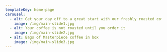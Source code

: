 ```yaml
---
templateKey: home-page
carousel:
  - alt: Get your day off to a great start with our freshly roasted coffee
    image: /img/main-slide1.jpg
  - alt: Your coffee is not roasted until you order it
    image: /img/main-slide2.jpg
  - alt: Bags of Masterpiece coffee in box
    image: /img/main-slide3.jpg
---
```


